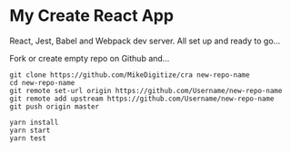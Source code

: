 # My Create React App

React, Jest, Babel and Webpack dev server.
All set up and ready to go...  

Fork or create empty repo on Github and...

```
git clone https://github.com/MikeDigitize/cra new-repo-name
cd new-repo-name
git remote set-url origin https://github.com/Username/new-repo-name
git remote add upstream https://github.com/Username/new-repo-name
git push origin master

yarn install
yarn start
yarn test
```
